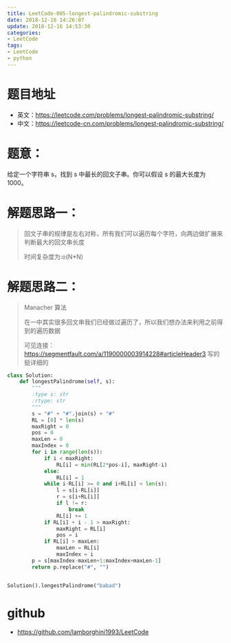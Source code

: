 ```yaml
---
title: LeetCode-005-longest-palindromic-substring
date: 2018-12-16 14:26:07
update: 2018-12-16 14:53:30
categories:
- LeetCode
tags:
- LeetCode
- python
---
```


# 题目地址
- 英文：https://leetcode.com/problems/longest-palindromic-substring/
- 中文：https://leetcode-cn.com/problems/longest-palindromic-substring/

# 题意：
给定一个字符串 s，找到 s 中最长的回文子串。你可以假设 s 的最大长度为 1000。

# 解题思路一：
> 回文子串的规律是左右对称，所有我们可以遍历每个字符，向两边做扩展来判断最大的回文串长度
>
> 时间复杂度为:o(N*N)

# 解题思路二：
> Manacher 算法
>
> 在一中其实很多回文串我们已经做过遍历了，所以我们想办法来利用之前得到的遍历数据
>
> 可见连接：https://segmentfault.com/a/1190000003914228#articleHeader3
> 写的挺详细的

<!--python0-->
```python
class Solution:
    def longestPalindrome(self, s):
        """
        :type s: str
        :rtype: str
        """
        s = "#" + "#".join(s) + "#"
        RL = [0] * len(s)
        maxRight = 0
        pos = 0
        maxLen = 0
        maxIndex = 0
        for i in range(len(s)):
            if i < maxRight:
                RL[i] = min(RL[2*pos-i], maxRight-i)
            else:
                RL[i] = 1
            while i-RL[i] >= 0 and i+RL[i] < len(s):
                l = s[i-RL[i]]
                r = s[i+RL[i]]
                if l != r:
                    break
                RL[i] += 1
            if RL[i] + i - 1 > maxRight:
                maxRight = RL[i]
                pos = i
            if RL[i] > maxLen:
                maxLen = RL[i]
                maxIndex = i
        p = s[maxIndex-maxLen+1:maxIndex+maxLen-1]
        return p.replace("#", "")


Solution().longestPalindrome("babad")

```

# github
- https://github.com/lamborghini1993/LeetCode
